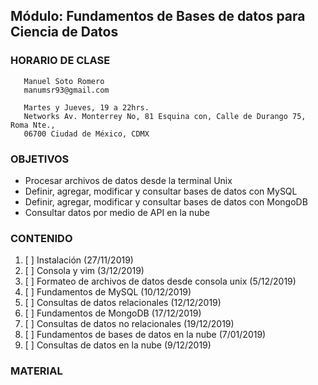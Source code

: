 ## Módulo: Fundamentos de Bases de datos para Ciencia de Datos 

### HORARIO DE CLASE

```
   Manuel Soto Romero
   manumsr93@gmail.com

   Martes y Jueves, 19 a 22hrs.
   Networks Av. Monterrey No, 81 Esquina con, Calle de Durango 75, Roma Nte., 
   06700 Ciudad de México, CDMX
```

### OBJETIVOS
- Procesar archivos de datos desde la terminal Unix
- Definir, agregar, modificar y consultar bases de datos con MySQL
- Definir, agregar, modificar y consultar bases de datos con MongoDB
- Consultar datos por medio de API en la nube

### CONTENIDO

1. [ ] Instalación (27/11/2019)
2. [ ] Consola y vim (3/12/2019)
3. [ ] Formateo de archivos de datos desde consola unix (5/12/2019)
4. [ ] Fundamentos de MySQL  (10/12/2019)
5. [ ] Consultas de datos relacionales (12/12/2019)
6. [ ] Fundamentos de MongoDB (17/12/2019)
7. [ ] Consultas de datos no relacionales (19/12/2019)
8. [ ] Fundamentos de bases de datos en la nube (7/01/2019)
9. [ ] Consultas de datos en la nube (9/12/2019)

### MATERIAL
